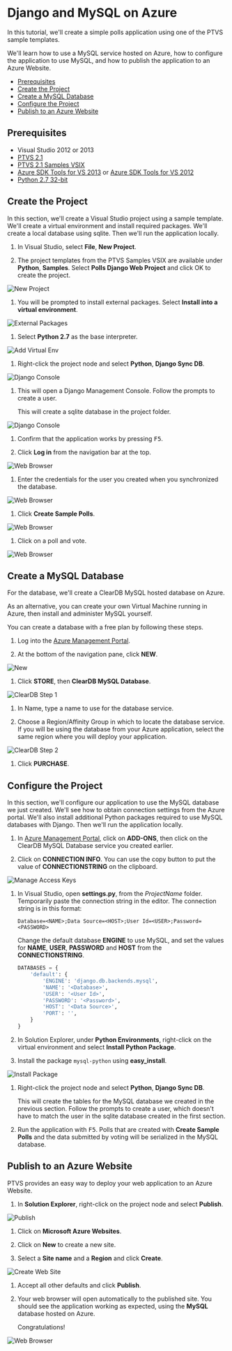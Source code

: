 Django and MySQL on Azure
=========================

In this tutorial, we'll create a simple polls application using one of the 
PTVS sample templates.

We'll learn how to use a MySQL service hosted on Azure, how to configure the 
application to use MySQL, and how to publish the application to an Azure 
Website.

+ [Prerequisites](#prerequisites)
+ [Create the Project](#create-the-project)
+ [Create a MySQL Database](#create-a-mysql-database)
+ [Configure the Project](#configure-the-project)
+ [Publish to an Azure Website](#publish-to-an-azure-website)


## Prerequisites

 - Visual Studio 2012 or 2013
 - [PTVS 2.1](http://pytools.codeplex.com/releases)
 - [PTVS 2.1 Samples VSIX](http://pytools.codeplex.com/releases)
 - [Azure SDK Tools for VS 2013](http://go.microsoft.com/fwlink/p/?linkid=323510) or 
   [Azure SDK Tools for VS 2012](http://go.microsoft.com/fwlink/p/?linkid=323511)
 - [Python 2.7 32-bit](https://www.python.org/ftp/python/2.7.8/python-2.7.8.msi)


## Create the Project

In this section, we'll create a Visual Studio project using a sample template. 
We'll create a virtual environment and install required packages.  We'll create 
a local database using sqlite.  Then we'll run the application locally.

1. In Visual Studio, select **File**, **New Project**.

1. The project templates from the PTVS Samples VSIX are available under 
   **Python**, **Samples**.  Select **Polls Django Web Project** and click OK 
   to create the project.

  ![New Project](Images/PollsDjangoNewProject.png)

1. You will be prompted to install external packages.  Select **Install into a 
   virtual environment**.

  ![External Packages](Images/PollsDjangoExternalPackages.png)

1. Select **Python 2.7** as the base interpreter.

  ![Add Virtual Env](Images/PollsCommonAddVirtualEnv.png)

1. Right-click the project node and select **Python**, **Django Sync DB**.

  ![Django Console](Images/PollsDjangoSyncDB.png)

1. This will open a Django Management Console.  Follow the prompts to create a 
   user.

   This will create a sqlite database in the project folder.

  ![Django Console](Images/PollsDjangoConsole.png)

1. Confirm that the application works by pressing <kbd>F5</kbd>.

1. Click **Log in** from the navigation bar at the top.

  ![Web Browser](Images/PollsDjangoCommonBrowserLocalMenu.png)

1. Enter the credentials for the user you created when you synchronized the 
   database.

  ![Web Browser](Images/PollsDjangoCommonBrowserLocalLogin.png)

1. Click **Create Sample Polls**.

  ![Web Browser](Images/PollsDjangoCommonBrowserNoPolls.png)

1. Click on a poll and vote.

  ![Web Browser](Images/PollsDjangoSqliteBrowser.png)


## Create a MySQL Database

For the database, we'll create a ClearDB MySQL hosted database on Azure.

As an alternative, you can create your own Virtual Machine running in Azure, 
then install and administer MySQL yourself.

You can create a database with a free plan by following these steps.

1. Log into the [Azure Management Portal](https://manage.windowsazure.com).

1. At the bottom of the navigation pane, click **NEW**.

  ![New](Images/PollsCommonAzurePlusNew.png)

1. Click **STORE**, then **ClearDB MySQL Database**.

  ![ClearDB Step 1](Images/PollsDjangoClearDBAddon1.png)

1. In Name, type a name to use for the database service.

1. Choose a Region/Affinity Group in which to locate the database service. If 
   you will be using the database from your Azure application, select the same 
   region where you will deploy your application.

  ![ClearDB Step 2](Images/PollsDjangoClearDBAddon2.png)

1. Click **PURCHASE**.


## Configure the Project

In this section, we'll configure our application to use the MySQL database 
we just created.  We'll see how to obtain connection settings from the Azure 
portal.  We'll also install additional Python packages required to use MySQL 
databases with Django.  Then we'll run the application locally.

1. In [Azure Management Portal](https://manage.windowsazure.com), click on 
   **ADD-ONS**, then click on the ClearDB MySQL Database service you created 
   earlier.

1. Click on **CONNECTION INFO**.  You can use the copy button to put the value 
   of **CONNECTIONSTRING** on the clipboard.

  ![Manage Access Keys](Images/PollsDjangoMySQLConnectionInfo.png)

1. In Visual Studio, open **settings.py**, from the *ProjectName* folder.
   Temporarily paste the connection string in the editor.  The connection 
   string is in this format:

   ```
   Database=<NAME>;Data Source=<HOST>;User Id=<USER>;Password=<PASSWORD>
   ```
   Change the default database **ENGINE** to use MySQL, and set the values for 
   **NAME**, **USER**, **PASSWORD** and **HOST** from the **CONNECTIONSTRING**.

    ```python
    DATABASES = {
        'default': {
            'ENGINE': 'django.db.backends.mysql',
            'NAME': '<Database>',
            'USER': '<User Id>',
            'PASSWORD': '<Password>',
            'HOST': '<Data Source>',
            'PORT': '',
        }
    }
    ```

1. In Solution Explorer, under **Python Environments**, right-click on the 
   virtual environment and select **Install Python Package**.

1. Install the package `mysql-python` using **easy_install**.

  ![Install Package](Images/PollsDjangoMySQLInstallPackage.png)

1. Right-click the project node and select **Python**, **Django Sync DB**.  

   This will create the tables for the MySQL database we created in the 
   previous section.  Follow the prompts to create a user, which doesn't have 
   to match the user in the sqlite database created in the first section.

1. Run the application with <kbd>F5</kbd>.  Polls that are created with 
   **Create Sample Polls** and the data submitted by voting will be serialized 
   in the MySQL database.


## Publish to an Azure Website

PTVS provides an easy way to deploy your web application to an Azure Website.

1. In **Solution Explorer**, right-click on the project node and select 
   **Publish**.

  ![Publish](Images/PollsCommonPublishWebSiteDialog.png)

1. Click on **Microsoft Azure Websites**.

1. Click on **New** to create a new site.

1. Select a **Site name** and a **Region** and click **Create**.

  ![Create Web Site](Images/PollsCommonCreateWebSite.png)

1. Accept all other defaults and click **Publish**.

1. Your web browser will open automatically to the published site.  You should 
   see the application working as expected, using the **MySQL** database 
   hosted on Azure.

   Congratulations!

  ![Web Browser](Images/PollsDjangoAzureBrowser.png)
